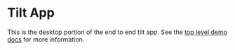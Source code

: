 # Tilt App

This is the desktop portion of the end to end tilt app. See the [top level demo docs](../../README.md)
for more information.

